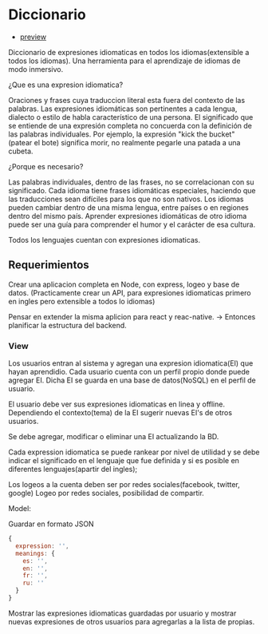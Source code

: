 # Diccionario

* [preview](https://arcane-beyond-36047.herokuapp.com)

Diccionario de expresiones idiomaticas en todos los idiomas(extensible a todos los idiomas).
Una herramienta para el aprendizaje de idiomas de modo inmersivo.

¿Que es una expresion idiomatica?

Oraciones y frases cuya traduccion literal esta fuera del contexto de las palabras.
Las expresiones idiomáticas son pertinentes a cada lengua, dialecto o estilo de habla característico de una persona. El significado que se entiende de una expresión completa no concuerda con la definición de las palabras individuales. Por ejemplo, la expresión "kick the bucket" (patear el bote) significa morir, no realmente pegarle una patada a una cubeta.

¿Porque es necesario?

Las palabras individuales, dentro de las frases, no se correlacionan con su significado. Cada idioma tiene frases idiomáticas especiales, haciendo que las traducciones sean difíciles para los que no son nativos. Los idiomas pueden cambiar dentro de una misma lengua, entre países o en regiones dentro del mismo país. Aprender expresiones idiomáticas de otro idioma puede ser una guía para comprender el humor y el carácter de esa cultura.

Todos los lenguajes cuentan con expresiones idiomaticas.

## Requerimientos

Crear una aplicacion completa en Node, con express, logeo y base de datos.
(Practicamente crear un API, para expresiones idiomaticas primero en ingles pero extensible a todos lo idiomas)

Pensar en extender la misma aplicion para react y reac-native.
-> Entonces planificar la estructura del backend.

### View

Los usuarios entran al sistema y agregan una expresion idiomatica(EI) que hayan aprendidio.
Cada usuario cuenta con un perfil propio donde puede agregar EI.
Dicha EI se guarda en una base de datos(NoSQL) en el perfil de usuario.

El usuario debe ver sus expresiones idiomaticas en linea y offline.
Dependiendo el contexto(tema) de la EI sugerir nuevas EI's de otros usuarios.

Se debe agregar, modificar o eliminar una EI actualizando la BD.

Cada expression idiomatica se puede rankear por nivel de utilidad y se debe indicar el significado en el lenguaje que fue definida y si es posible en diferentes lenguajes(apartir del ingles);

Los logeos a la cuenta deben ser por redes sociales(facebook, twitter, google)
Logeo por redes sociales, posibilidad de compartir.

Model:

Guardar en formato JSON

```javascript
{
  expression: '',
  meanings: {
    es: '',
    en: '',
    fr: '',
    ru: ''
  }
}
```

Mostrar las expresiones idiomaticas guardadas por usuario y mostrar nuevas expresiones de otros usuarios para agregarlas a la lista de propias.











